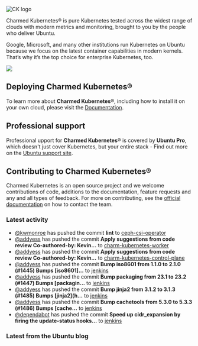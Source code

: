 ![CK logo](https://assets.ubuntu.com/v1/451d4cf4-Charmed+Kubernetes_RGB_onWhite_2022.svg)

Charmed Kubernetes® is pure Kubernetes tested across the widest range of clouds with modern metrics and monitoring, brought to you by the people who deliver Ubuntu.

Google, Microsoft, and many other institutions run Kubernetes on Ubuntu because we focus on the latest container capabilities in modern kernels. That’s why it’s the top choice for enterprise Kubernetes, too.

![](https://assets.ubuntu.com/v1/843c77b6-juju-at-a-glace.svg)

## Deploying Charmed Kubernetes®

To learn more about **Charmed Kubernetes**®, including how to install it on your own cloud, please visit the [Documentation][docs].

## Professional support

Professional upport for **Charmed Kubernetes**® is covered by **Ubuntu Pro**, which doesn't just cover Kubernetes, but your entire stack - Find out more on the [Ubuntu support site](https://ubuntu.com/support).

## Contributing to Charmed Kubernetes®

Charmed Kubernetes is an open source project and we welcome contributions of code, additions to the documentation, feature requests and any and all types of feedback. For more on contributing, see the [official documentation][get-in-touch] on how to contact the team.

<!-- LINKS -->
[docs]: https://ubuntu.com/kubernetes/docs
[get-in-touch]: https://ubuntu.com/kubernetes/docs/get-in-touch

### Latest activity

<!-- activity starts -->
 - [@kwmonroe](https://github.com/kwmonroe) has pushed the commit **lint** to [ceph-csi-operator](https://github.com/charmed-kubernetes/ceph-csi-operator)
 - [@addyess](https://github.com/addyess) has pushed the commit **Apply suggestions from code review  Co-authored-by: Kevin...** to [charm-kubernetes-worker](https://github.com/charmed-kubernetes/charm-kubernetes-worker)
 - [@addyess](https://github.com/addyess) has pushed the commit **Apply suggestions from code review  Co-authored-by: Kevin...** to [charm-kubernetes-control-plane](https://github.com/charmed-kubernetes/charm-kubernetes-control-plane)
 - [@addyess](https://github.com/addyess) has pushed the commit **Bump iso8601 from 1.1.0 to 2.1.0 (#1445)  Bumps [iso8601]...** to [jenkins](https://github.com/charmed-kubernetes/jenkins)
 - [@addyess](https://github.com/addyess) has pushed the commit **Bump packaging from 23.1 to 23.2 (#1447)  Bumps [packagin...** to [jenkins](https://github.com/charmed-kubernetes/jenkins)
 - [@addyess](https://github.com/addyess) has pushed the commit **Bump jinja2 from 3.1.2 to 3.1.3 (#1485)  Bumps [jinja2](h...** to [jenkins](https://github.com/charmed-kubernetes/jenkins)
 - [@addyess](https://github.com/addyess) has pushed the commit **Bump cachetools from 5.3.0 to 5.3.3 (#1486)  Bumps [cache...** to [jenkins](https://github.com/charmed-kubernetes/jenkins)
 - [@dependabot](https://github.com/dependabot[bot]) has pushed the commit **Speed up cidr_expansion by firing the update-status hooks...** to [jenkins](https://github.com/charmed-kubernetes/jenkins)
<!-- activity ends -->

<!-- roadmap starts -->

<!-- roadmap ends -->

### Latest from the Ubuntu blog

<!-- blog starts -->

<!-- blog ends -->
